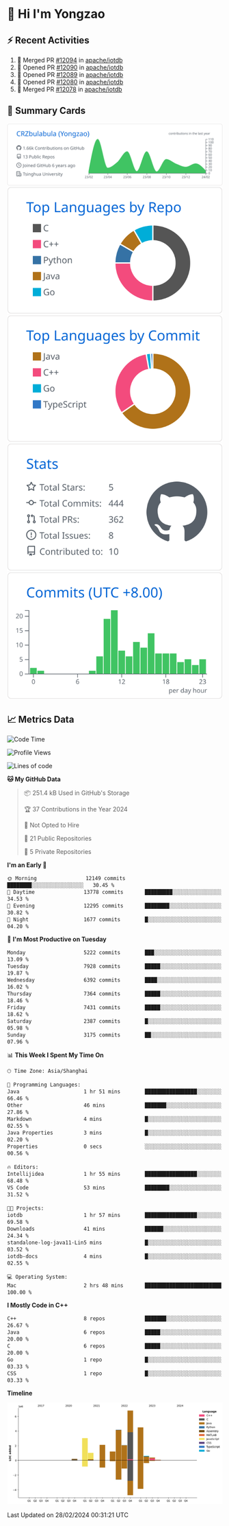 # 👋 Hi I'm Yongzao

## ⚡ Recent Activities
<!--START_SECTION:activity-->
1. 🎉 Merged PR [#12094](https://github.com/apache/iotdb/pull/12094) in [apache/iotdb](https://github.com/apache/iotdb)
2. 💪 Opened PR [#12090](https://github.com/apache/iotdb/pull/12090) in [apache/iotdb](https://github.com/apache/iotdb)
3. 💪 Opened PR [#12089](https://github.com/apache/iotdb/pull/12089) in [apache/iotdb](https://github.com/apache/iotdb)
4. 💪 Opened PR [#12080](https://github.com/apache/iotdb/pull/12080) in [apache/iotdb](https://github.com/apache/iotdb)
5. 🎉 Merged PR [#12078](https://github.com/apache/iotdb/pull/12078) in [apache/iotdb](https://github.com/apache/iotdb)
<!--END_SECTION:activity-->

## 🎑 Summary Cards

[![](https://raw.githubusercontent.com/CRZbulabula/CRZbulabula/main/profile-summary-card-output/github/0-profile-details.svg)](https://github.com/vn7n24fzkq/github-profile-summary-cards)
[![](https://raw.githubusercontent.com/CRZbulabula/CRZbulabula/main/profile-summary-card-output/github/1-repos-per-language.svg)](https://github.com/vn7n24fzkq/github-profile-summary-cards) [![](https://raw.githubusercontent.com/CRZbulabula/CRZbulabula/main/profile-summary-card-output/github/2-most-commit-language.svg)](https://github.com/vn7n24fzkq/github-profile-summary-cards)
[![](https://raw.githubusercontent.com/CRZbulabula/CRZbulabula/main/profile-summary-card-output/github/3-stats.svg)](https://github.com/vn7n24fzkq/github-profile-summary-cards) [![](https://raw.githubusercontent.com/CRZbulabula/CRZbulabula/main/profile-summary-card-output/github/4-productive-time.svg)](https://github.com/vn7n24fzkq/github-profile-summary-cards)

## 📈 Metrics Data

<!--START_SECTION:waka-->
![Code Time](http://img.shields.io/badge/Code%20Time-567%20hrs%206%20mins-blue)

![Profile Views](http://img.shields.io/badge/Profile%20Views-1-blue)

![Lines of code](https://img.shields.io/badge/From%20Hello%20World%20I%27ve%20Written-26.1%20million%20lines%20of%20code-blue)

**🐱 My GitHub Data** 

> 📦 251.4 kB Used in GitHub's Storage 
 > 
> 🏆 37 Contributions in the Year 2024
 > 
> 🚫 Not Opted to Hire
 > 
> 📜 21 Public Repositories 
 > 
> 🔑 5 Private Repositories 
 > 
**I'm an Early 🐤** 

```text
🌞 Morning                12149 commits       ████████░░░░░░░░░░░░░░░░░   30.45 % 
🌆 Daytime                13778 commits       █████████░░░░░░░░░░░░░░░░   34.53 % 
🌃 Evening                12295 commits       ████████░░░░░░░░░░░░░░░░░   30.82 % 
🌙 Night                  1677 commits        █░░░░░░░░░░░░░░░░░░░░░░░░   04.20 % 
```
📅 **I'm Most Productive on Tuesday** 

```text
Monday                   5222 commits        ███░░░░░░░░░░░░░░░░░░░░░░   13.09 % 
Tuesday                  7928 commits        █████░░░░░░░░░░░░░░░░░░░░   19.87 % 
Wednesday                6392 commits        ████░░░░░░░░░░░░░░░░░░░░░   16.02 % 
Thursday                 7364 commits        █████░░░░░░░░░░░░░░░░░░░░   18.46 % 
Friday                   7431 commits        █████░░░░░░░░░░░░░░░░░░░░   18.62 % 
Saturday                 2387 commits        █░░░░░░░░░░░░░░░░░░░░░░░░   05.98 % 
Sunday                   3175 commits        ██░░░░░░░░░░░░░░░░░░░░░░░   07.96 % 
```


📊 **This Week I Spent My Time On** 

```text
🕑︎ Time Zone: Asia/Shanghai

💬 Programming Languages: 
Java                     1 hr 51 mins        █████████████████░░░░░░░░   66.46 % 
Other                    46 mins             ███████░░░░░░░░░░░░░░░░░░   27.86 % 
Markdown                 4 mins              █░░░░░░░░░░░░░░░░░░░░░░░░   02.55 % 
Java Properties          3 mins              █░░░░░░░░░░░░░░░░░░░░░░░░   02.20 % 
Properties               0 secs              ░░░░░░░░░░░░░░░░░░░░░░░░░   00.56 % 

🔥 Editors: 
Intellijidea             1 hr 55 mins        █████████████████░░░░░░░░   68.48 % 
VS Code                  53 mins             ████████░░░░░░░░░░░░░░░░░   31.52 % 

🐱‍💻 Projects: 
iotdb                    1 hr 57 mins        █████████████████░░░░░░░░   69.58 % 
Downloads                41 mins             ██████░░░░░░░░░░░░░░░░░░░   24.34 % 
standalone-log-java11-Lin5 mins              █░░░░░░░░░░░░░░░░░░░░░░░░   03.52 % 
iotdb-docs               4 mins              █░░░░░░░░░░░░░░░░░░░░░░░░   02.55 % 

💻 Operating System: 
Mac                      2 hrs 48 mins       █████████████████████████   100.00 % 
```

**I Mostly Code in C++** 

```text
C++                      8 repos             ███████░░░░░░░░░░░░░░░░░░   26.67 % 
Java                     6 repos             █████░░░░░░░░░░░░░░░░░░░░   20.00 % 
C                        6 repos             █████░░░░░░░░░░░░░░░░░░░░   20.00 % 
Go                       1 repo              █░░░░░░░░░░░░░░░░░░░░░░░░   03.33 % 
CSS                      1 repo              █░░░░░░░░░░░░░░░░░░░░░░░░   03.33 % 
```



**Timeline**

![Lines of Code chart](https://raw.githubusercontent.com/CRZbulabula/CRZbulabula/main/assets/bar_graph.png)


 Last Updated on 28/02/2024 00:31:21 UTC
<!--END_SECTION:waka-->

